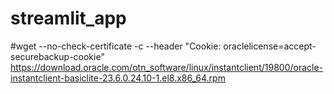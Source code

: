 # streamlit_app

#wget --no-check-certificate -c --header "Cookie: oraclelicense=accept-securebackup-cookie" https://download.oracle.com/otn_software/linux/instantclient/19800/oracle-instantclient-basiclite-23.6.0.24.10-1.el8.x86_64.rpm